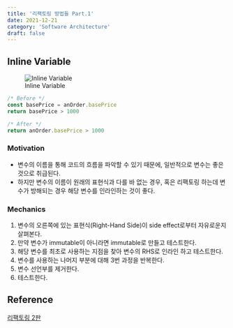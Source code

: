 ```yaml
---
title: '리팩토링 방법들 Part.1'
date: 2021-12-21
category: 'Software Architecture'
draft: false
---
```


## Inline Variable

<figure>
    <img src="https://cdn.jsdelivr.net/gh/jaehyeon48/jaehyeon48.github.io@master/assets/images/software-architecture/refactoring/inline_variable.png" alt="Inline Variable" />
    <figcaption>Inline Variable</figcaption>
</figure>

```js
/* Before */
const basePrice = anOrder.basePrice
return basePrice > 1000

/* After */
return anOrder.basePrice > 1000
```

### Motivation

- 변수의 이름을 통해 코드의 흐름을 파악할 수 있기 때문에, 일반적으로 변수는 좋은 것으로 취급된다.
- 하지만 변수의 이름이 원래의 표현식과 다를 바 없는 경우, 혹은 리팩토링 하는데 변수가 방해되는 경우 해당 변수를 인라인하는 것이 좋다.

### Mechanics

1. 변수의 오른쪽에 있는 표현식(Right-Hand Side)이 side effect로부터 자유로운지 살펴본다.
2. 만약 변수가 immutable이 아니라면 immutable로 만들고 테스트한다.
3. 해당 변수를 최초로 사용하는 지점을 찾아 변수의 RHS로 인라인 하고 테스트한다.
4. 변수를 사용하는 나머지 부분에 대해 3번 과정을 반복한다.
5. 변수 선언부를 제거한다.
6. 테스트한다.

## Reference

[리팩토링 2판](https://www.amazon.com/Refactoring-Improving-Existing-Addison-Wesley-Signature/dp/0134757599)
